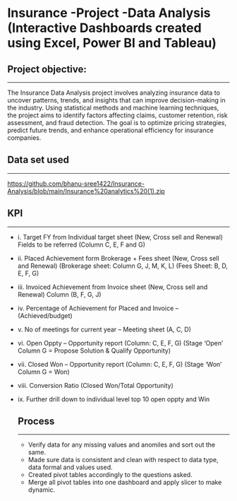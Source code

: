 # Insurance -Project -Data Analysis (Interactive Dashboards created using Excel, Power BI and Tableau) 
## Project objective:
**********************************
The Insurance Data Analysis project involves analyzing insurance data to uncover patterns, trends, and insights that can improve decision-making in the industry. Using statistical methods and machine learning techniques, the project aims to identify factors affecting claims, customer retention, risk assessment, and fraud detection. The goal is to optimize pricing strategies, predict future trends, and enhance operational efficiency for insurance companies.

##  Data set used
********************************
https://github.com/bhanu-sree1422/Insurance-Analysis/blob/main/Insurance%20analytics%20(1).zip

## KPI
*****************
- i.	Target FY from Individual target sheet (New, Cross sell and Renewal) Fields to be referred (Column C, E, F and G)
- ii.	Placed Achievement form Brokerage + Fees sheet (New, Cross sell and Renewal) (Brokerage sheet: Column G, J, M, K, L) (Fees Sheet: B, D, E, F, G)
- iii.	Invoiced Achievement from Invoice sheet (New, Cross sell and Renewal) Column (B, F, G, J)
- iv.	Percentage of Achievement for Placed and Invoice – (Achieved/budget)
- v.	No of meetings for current year – Meeting sheet (A, C, D)
- vi.	Open Oppty – Opportunity report (Column: C, E, F, G) (Stage ‘Open’ Column G = Propose Solution & Qualify Opportunity)
- vii.	Closed Won – Opportunity report (Column: C, E, F, G) (Stage ‘Won’ Column G = Won)
- viii.	Conversion Ratio (Closed Won/Total Opportunity)
- ix.	Further drill down to individual level top 10 open oppty and Win

  ## Process
  ***********************
  - Verify data for any missing values and anomiles and sort out the same.
  - Made sure data is consistent and clean with respect to data type, data formal and values used.
  - Created pivot tables accordingly to the questions asked.
  - Merge all pivot tables into one dashboard and apply slicer to make dynamic. 






